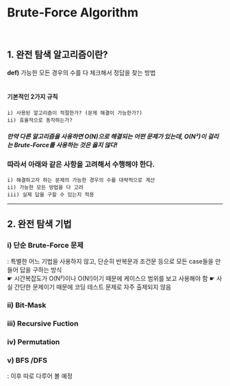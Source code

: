 # Brute-Force Algorithm
</br>
  
## 1. 완전 탐색 알고리즘이란?

**def)** 가능한 모든 경우의 수를 다 체크해서 정답을 찾는 방법  
</br>
#### 기본적인 2가지 규칙
```text
i) 사용된 알고리즘이 적절한가? (문제 해결이 가능한가?)
ii) 효율적으로 동작하는가?
```
  
##### 만약 다른 알고리즘을 사용하면 O(N)으로 해결되는 어떤 문제가 있는데, O(N²)이 걸리는 Brute-Force를 사용하는 것은 옳지 않다!  
### 따라서 아래와 같은 사항을 고려해서 수행해야 한다.
```text
i) 해결하고자 하는 문제의 가능한 경우의 수를 대략적으로 계산
ii) 가능한 모든 방법을 다 고려
iii) 실제 답을 구할 수 있는지 적용
```

* * *

## 2. 완전 탐색 기법

### i) 단순 Brute-Force 문제
: 특별한 어느 기법을 사용하지 않고, 단순히 반복문과 조건문 등으로 모든 case들을 만들어 답을 구하는 방식  
☛ 시간복잡도가 O(N²)이나 O(N!)이기 때문에 케이스으 범위를 보고 사용해야 함
☛ 사실 간단한 문제이기 때문에 코딩 테스트 문제로 자주 출제되지 않음

### ii) Bit-Mask

### iii) Recursive Fuction

### iv) Permutation

### v) BFS /DFS
: 이후 따로 다루어 볼 예정

